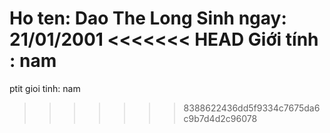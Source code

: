 Ho ten:  Dao The Long
Sinh ngay: 21/01/2001
<<<<<<< HEAD
Giới tính : nam
=======
ptit
gioi tinh: nam
>>>>>>> 8388622436dd5f9334c7675da6c9b7d4d2c96078
